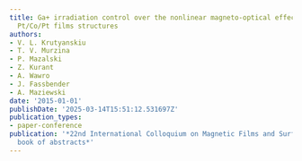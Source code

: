 ```yaml
---
title: Ga+ irradiation control over the nonlinear magneto-optical effects in planar
  Pt/Co/Pt films structures
authors:
- V. L. Krutyanskiu
- T. V. Murzina
- P. Mazalski
- Z. Kurant
- A. Wawro
- J. Fassbender
- A. Maziewski
date: '2015-01-01'
publishDate: '2025-03-14T15:51:12.531697Z'
publication_types:
- paper-conference
publication: '*22nd International Colloquium on Magnetic Films and Surfaces (ICMFS2015),
  book of abstracts*'
---
```

